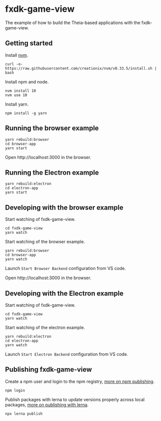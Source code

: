 # fxdk-game-view
The example of how to build the Theia-based applications with the fxdk-game-view.

## Getting started

Install [nvm](https://github.com/creationix/nvm#install-script).

    curl -o- https://raw.githubusercontent.com/creationix/nvm/v0.33.5/install.sh | bash

Install npm and node.

    nvm install 10
    nvm use 10

Install yarn.

    npm install -g yarn

## Running the browser example

    yarn rebuild:browser
    cd browser-app
    yarn start

Open http://localhost:3000 in the browser.

## Running the Electron example

    yarn rebuild:electron
    cd electron-app
    yarn start

## Developing with the browser example

Start watching of fxdk-game-view.

    cd fxdk-game-view
    yarn watch

Start watching of the browser example.

    yarn rebuild:browser
    cd browser-app
    yarn watch

Launch `Start Browser Backend` configuration from VS code.

Open http://localhost:3000 in the browser.

## Developing with the Electron example

Start watching of fxdk-game-view.

    cd fxdk-game-view
    yarn watch

Start watching of the electron example.

    yarn rebuild:electron
    cd electron-app
    yarn watch

Launch `Start Electron Backend` configuration from VS code.

## Publishing fxdk-game-view

Create a npm user and login to the npm registry, [more on npm publishing](https://docs.npmjs.com/getting-started/publishing-npm-packages).

    npm login

Publish packages with lerna to update versions properly across local packages, [more on publishing with lerna](https://github.com/lerna/lerna#publish).

    npx lerna publish

